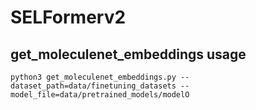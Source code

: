 # SELFormerv2

## get_moleculenet_embeddings usage
```
python3 get_moleculenet_embeddings.py --dataset_path=data/finetuning_datasets --model_file=data/pretrained_models/modelO
```
